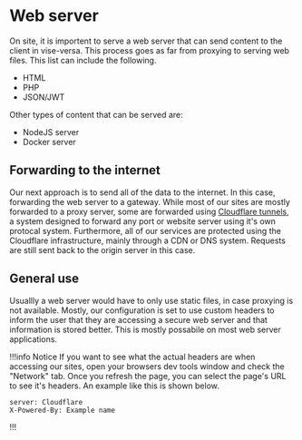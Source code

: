 # Web server
On site, it is importent to serve a web server that can send content to the client in vise-versa. This process goes as far from proxying to serving web files. This list can include the following.

- HTML
- PHP
- JSON/JWT

Other types of content that can be served are:

- NodeJS server
- Docker server

## Forwarding to the internet
Our next approach is to send all of the data to the internet. In this case, forwarding the web server to a gateway. While most of our sites are mostly forwarded to a proxy server, some are forwarded using [Cloudflare tunnels](https://www.cloudflare.com/products/tunnel/), a system designed to forward any port or website server using it's own protocal system. Furthermore, all of our services are protected using the Cloudflare infrastructure, mainly through a CDN or DNS system. Requests are still sent back to the origin server in this case.

## General use
Usuallly a web server would have to only use static files, in case proxying is not available. Mostly, our configuration is set to use custom headers to inform the user that they are accessing a secure web server and that information is stored better. This is mostly possabile on most web server applications.

!!!info Notice
If you want to see what the actual headers are when accessing our sites, open your browsers dev tools window and check the "Network" tab. Once you refresh the page, you can select the page's URL to see it's headers. An example like this is shown below.

```
server: Cloudflare
X-Powered-By: Example name
```
!!!